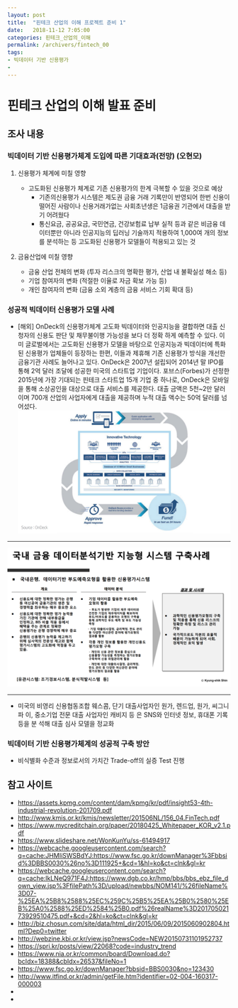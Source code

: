 ```yaml
---
layout: post
title:  "핀테크 산업의 이해 프로젝트 준비 1"
date:   2018-11-12 7:05:00
categories: 핀테크_산업의_이해
permalink: /archivers/fintech_00
tags:
- 빅데이터 기반 신용평가
-
---
```


# 핀테크 산업의 이해 발표 준비

## 조사 내용


### 빅데이터 기반 신용평가체계 도입에 따른 기대효과(전망) (오현모)
1. 신용평가 체계에 미칠 영향

    * 고도화된 신용평가 체계로 기존 신용평가의 한계 극복할 수 있을 것으로 예상
      + 기존의신용평가 시스템은 제도권 금융 거래 기록만이 반영되어 한번 신용이 떨어진 사람이나 신용거래가없는 사회초년생은 1금융권 기관에서 대출을 받기 어려웠다
      + 통신요금, 공공요금, 국민연금, 건강보험료 납부 실적 등과 같은 비금융 데이터뿐만 아니라 인공지능의 딥러닝 기술까지 적용하여 1,000여 개의 정보를 분석하는 등 고도화된 신용평가 모델들이 적용되고 있는 것
      
1. 금융산업에 미칠 영향
    
    * 금융 산업 전체의 변화 (투자 리스크의 명확한 평가, 산업 내 불확실성 해소 등) 
    * 기업 참여자의 변화 (적절한 이율로 자금 확보 가능 등)
    * 개인 참여자의 변화 (금융 소외 계층의 금융 서비스 기회 확대 등)

### 성공적 빅데이터 신용평가 모델 사례

* [해외] OnDeck의 신용평가체계 고도화
빅데이터와 인공지능을 결합하면 대출 신청자의 신용도 판단 및 채무불이행 가능성을 보다 더 정확
하게 예측할 수 있다. 이미 글로벌에서는 고도화된 신용평가 모델을 바탕으로 인공지능과 빅데이터에
특화된 신용평가 업체들이 등장하는 한편, 이들과 제휴해 기존 신용평가 방식을 개선한 금융기관
사례도 늘어나고 있다.
OnDeck은 2007년 설립되어 2014년 말 IPO를 통해 2억 달러 조달에 성공한 미국의 스타트업
기업이다. 포브스(Forbes)가 선정한 2015년에 가장 기대되는 핀테크 스타트업 15개 기업 중 하나로,
OnDeck은 모바일을 통해 소상공인을 대상으로 대출 서비스를 제공한다. 대출 금액은 5천~2만
달러이며 700개 산업의 사업자에게 대출을 제공하며 누적 대출 액수는 50억 달러를 넘어섰다.
![fintech1](https://raw.githubusercontent.com/Hyunmo-OH/Hyunmo-OH.github.io/master/media/fintech%201.png)

---------------------------------------------------
![fintech2](https://raw.githubusercontent.com/Hyunmo-OH/Hyunmo-OH.github.io/master/media/fintech%202.png)

------------------------------------------------
* 미국의 비영리 신용협동조합 웨스콤, 단기
대출사업자인 원가, 렌드업, 원가, 씨그니파
이, 중소기업 전문 대출 사업자인 캐비지 등
은 SNS와 인터넷 정보, 휴대폰 기록 등을 분
석해 대출 심사 모델을 정교화

### 빅데이터 기반 신용평가체계의 성공적 구축 방안

* 비식별화 수준과 정보로서의 가치간 Trade-off의 실증 Test 진행

## 참고 사이트

- <a herf= "https://assets.kpmg.com/content/dam/kpmg/kr/pdf/insight53-4th-industrial-revolution-201709.pdf"> https://assets.kpmg.com/content/dam/kpmg/kr/pdf/insight53-4th-industrial-revolution-201709.pdf </a>
- <a herf= "http://www.kmis.or.kr/kmis/newsletter/201506NL/156_04.FinTech.pdf"> http://www.kmis.or.kr/kmis/newsletter/201506NL/156_04.FinTech.pdf </a>
- <a herf= "https://www.mycreditchain.org/paper/20180425_Whitepaper_KOR_v2.1.pdf"> https://www.mycreditchain.org/paper/20180425_Whitepaper_KOR_v2.1.pdf </a>
- <a herf= "https://www.slideshare.net/WonKunYu/ss-61494917"> https://www.slideshare.net/WonKunYu/ss-61494917 </a>
- <a herf= "https://webcache.googleusercontent.com/search?q=cache:JHMIiSWSBdYJ:https://www.fsc.go.kr/downManager%3Fbbsid%3DBBS0030%26no%3D111925+&cd=1&hl=ko&ct=clnk&gl=kr"> https://webcache.googleusercontent.com/search?q=cache:JHMIiSWSBdYJ:https://www.fsc.go.kr/downManager%3Fbbsid%3DBBS0030%26no%3D111925+&cd=1&hl=ko&ct=clnk&gl=kr </a>
- <a herf= "https://webcache.googleusercontent.com/search?q=cache:lkLNeQ971F4J:https://www.dgb.co.kr/hmp/bbs/bbs_ebz_file_down_view.jsp%3FfilePath%3D/upload/newbbs/NOM141/%26fileName%3D07-%25EA%25B8%2588%25EC%259C%25B5%25EA%25B0%2580%25EB%25A0%2588%25ED%2584%25B0.pdf%26realName%3D20170502173929510475.pdf+&cd=2&hl=ko&ct=clnk&gl=kr"> https://webcache.googleusercontent.com/search?q=cache:lkLNeQ971F4J:https://www.dgb.co.kr/hmp/bbs/bbs_ebz_file_down_view.jsp%3FfilePath%3D/upload/newbbs/NOM141/%26fileName%3D07-%25EA%25B8%2588%25EC%259C%25B5%25EA%25B0%2580%25EB%25A0%2588%25ED%2584%25B0.pdf%26realName%3D20170502173929510475.pdf+&cd=2&hl=ko&ct=clnk&gl=kr </a>
- <a herf= "http://biz.chosun.com/site/data/html_dir/2015/06/09/2015060902804.html?Dep0=twitter"> http://biz.chosun.com/site/data/html_dir/2015/06/09/2015060902804.html?Dep0=twitter </a>
- <a herf= "http://webzine.kbi.or.kr/view.jsp?newsCode=NEW20150731101952737"> http://webzine.kbi.or.kr/view.jsp?newsCode=NEW20150731101952737 </a>
- <a herf= "https://spri.kr/posts/view/22068?code=industry_trend"> https://spri.kr/posts/view/22068?code=industry_trend </a>
- <a herf= "https://www.nia.or.kr/common/board/Download.do?bcIdx=18388&cbIdx=26537&fileNo=1"> https://www.nia.or.kr/common/board/Download.do?bcIdx=18388&cbIdx=26537&fileNo=1 </a>
- <a herf= "https://www.fsc.go.kr/downManager?bbsid=BBS0030&no=123430"> https://www.fsc.go.kr/downManager?bbsid=BBS0030&no=123430 </a>
- <a herf= "http://www.itfind.or.kr/admin/getFile.htm?identifier=02-004-160317-000003"> http://www.itfind.or.kr/admin/getFile.htm?identifier=02-004-160317-000003 </a>
- <a herf= "">  </a>
- <a herf= "">  </a>

